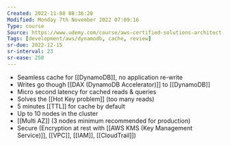 ```yaml
---
Created: 2022-11-08 08:36:20
Modified: Monday 7th November 2022 07:09:16
Type: course
Source: https://www.udemy.com/course/aws-certified-solutions-architect-associate-saa-c01/?xref=E0Aed11STH4LPUQvCz0GJFABTmM=
Tags: [development/aws/dynamodb, cache, review]
sr-due: 2022-12-15
sr-interval: 23
sr-ease: 250
---
```


- Seamless cache for [[DynamoDB]], no application re-write
- Writes go though [[DAX (DynamoDB Accelerator)]] to [[DynamoDB]]
- Micro second latency for cached reads & queries
- Solves the [[Hot Key problem]] (too many reads)
- 5 minutes [[TTL]] for cache by default
- Up to 10 nodes in the cluster
- [[Multi AZ]] (3 nodes minimum recommended for production)
- Secure (Encryption at rest with [[AWS KMS (Key Management Service)]], [[VPC]], [[IAM]], [[CloudTrail]])